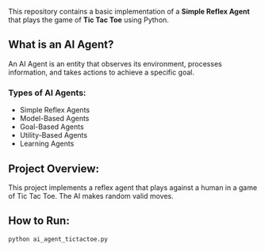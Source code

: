 
This repository contains a basic implementation of a **Simple Reflex Agent** that plays the game of **Tic Tac Toe** using Python.

## What is an AI Agent?
An AI Agent is an entity that observes its environment, processes information, and takes actions to achieve a specific goal.

### Types of AI Agents:
- Simple Reflex Agents
- Model-Based Agents
- Goal-Based Agents
- Utility-Based Agents
- Learning Agents

## Project Overview:
This project implements a reflex agent that plays against a human in a game of Tic Tac Toe. The AI makes random valid moves.

## How to Run:
```bash
python ai_agent_tictactoe.py
